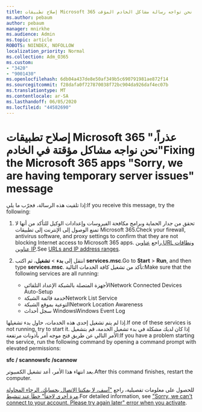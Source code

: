 ```yaml
---
title: إصلاح تطبيقات Microsoft 365 عذرا، نحن تواجه رسالة مشاكل الخادم المؤقت
ms.author: pebaum
author: pebaum
manager: mnirkhe
ms.audience: Admin
ms.topic: article
ROBOTS: NOINDEX, NOFOLLOW
localization_priority: Normal
ms.collection: Adm_O365
ms.custom:
- "3420"
- "9001430"
ms.openlocfilehash: 6db04a437de8e50af349b5c690791981ae872f14
ms.sourcegitcommit: f28dafa0f727870038f72bc904da926daf4ec07b
ms.translationtype: MT
ms.contentlocale: ar-SA
ms.lasthandoff: 06/05/2020
ms.locfileid: "44582690"
---
```

# <a name="fixing-the-microsoft-365-apps-sorry-we-are-having-temporary-server-issues-message"></a><span data-ttu-id="68f4f-102">إصلاح تطبيقات Microsoft 365 "عذراً، نحن نواجه مشاكل مؤقتة في الخادم"</span><span class="sxs-lookup"><span data-stu-id="68f4f-102">Fixing the Microsoft 365 apps "Sorry, we are having temporary server issues" message</span></span>

<span data-ttu-id="68f4f-103">إذا تلقيت هذه الرسالة، فجرّب ما يلي:</span><span class="sxs-lookup"><span data-stu-id="68f4f-103">If you receive this message, try the following:</span></span>

1. <span data-ttu-id="68f4f-104">تحقق من جدار الحماية وبرامج مكافحة الفيروسات وإعدادات الوكيل للتأكد من أنها لا تمنع الوصول إلى الإنترنت إلى تطبيقات Microsoft 365.</span><span class="sxs-lookup"><span data-stu-id="68f4f-104">Check your firewall, antivirus software, and proxy settings to confirm that they are not blocking Internet access to Microsoft 365 apps.</span></span> <span data-ttu-id="68f4f-105">راجع [عناوين URL ونطاقات عناوين IP](https://docs.microsoft.com/office365/enterprise/urls-and-ip-address-ranges).</span><span class="sxs-lookup"><span data-stu-id="68f4f-105">See [URLs and IP address ranges](https://docs.microsoft.com/office365/enterprise/urls-and-ip-address-ranges).</span></span>

2. <span data-ttu-id="68f4f-106">انتقل إلى **بدء**  >  **تشغيل**، ثم اكتب **services.msc**.</span><span class="sxs-lookup"><span data-stu-id="68f4f-106">Go to **Start** > **Run**, and then type **services.msc**.</span></span> <span data-ttu-id="68f4f-107">تأكد من تشغيل كافة الخدمات التالية:</span><span class="sxs-lookup"><span data-stu-id="68f4f-107">Make sure that the following services are all running:</span></span>
    - <span data-ttu-id="68f4f-108">الأجهزة المتصلة بالشبكة الإعداد التلقائي</span><span class="sxs-lookup"><span data-stu-id="68f4f-108">Network Connected Devices Auto-Setup</span></span>
    - <span data-ttu-id="68f4f-109">خدمة قائمة الشبكة</span><span class="sxs-lookup"><span data-stu-id="68f4f-109">Network List Service</span></span>
    - <span data-ttu-id="68f4f-110">التوعية بموقع الشبكة</span><span class="sxs-lookup"><span data-stu-id="68f4f-110">Network Location Awareness</span></span>
    - <span data-ttu-id="68f4f-111">سجل أحداث Windows</span><span class="sxs-lookup"><span data-stu-id="68f4f-111">Windows Event Log</span></span>

<span data-ttu-id="68f4f-112">إذا لم يتم تشغيل إحدى هذه الخدمات، حاول بدء تشغيلها.</span><span class="sxs-lookup"><span data-stu-id="68f4f-112">If one of these services is not running, try to start it.</span></span> <span data-ttu-id="68f4f-113">إذا كان لديك مشكلة في بدء تشغيل الخدمة، قم بتشغيل الأمر التالي عن طريق فتح موجه أمر بأذونات مرتفعة:</span><span class="sxs-lookup"><span data-stu-id="68f4f-113">If you have a problem starting the service, run the following command by opening a command prompt with elevated permissions:</span></span>

<span data-ttu-id="68f4f-114">**sfc / scannow**</span><span class="sxs-lookup"><span data-stu-id="68f4f-114">**sfc /scannow**</span></span>

<span data-ttu-id="68f4f-115">بعد انتهاء هذا الأمر، أعد تشغيل الكمبيوتر.</span><span class="sxs-lookup"><span data-stu-id="68f4f-115">After this command finishes, restart the computer.</span></span>

<span data-ttu-id="68f4f-116">للحصول على معلومات تفصيلية، راجع ["آسف، لا يمكننا الاتصال بحسابك. الرجاء المحاولة مرة أخرى لاحقاً" خطأ عند تنشيط](https://docs.microsoft.com/office/troubleshoot/activation-installation/issue-when-activate-office-from-office-365).</span><span class="sxs-lookup"><span data-stu-id="68f4f-116">For detailed information, see ["Sorry, we can't connect to your account. Please try again later" error when you activate](https://docs.microsoft.com/office/troubleshoot/activation-installation/issue-when-activate-office-from-office-365).</span></span>